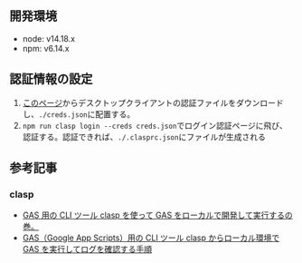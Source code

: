 ## 開発環境

- node: v14.18.x
- npm: v6.14.x

## 認証情報の設定

1. [このページ](https://console.cloud.google.com/apis/credentials?project=gas-virtual-currency)からデスクトップクライアントの認証ファイルをダウンロードし、`./creds.json`に配置する。
1. `npm run clasp login --creds creds.json`でログイン認証ページに飛び、認証する。認証できれば、`./.clasprc.json`にファイルが生成される

## 参考記事

### clasp

- [GAS 用の CLI ツール clasp を使って GAS をローカルで開発して実行するの巻。](https://qiita.com/jiroshin/items/dcc398285c652554e66a#%E3%82%B3%E3%83%BC%E3%83%89%E3%82%92%E8%A8%98%E8%BF%B0%E3%81%97%E3%81%A6push%E3%81%99%E3%82%8B)
- [GAS（Google App Scripts）用の CLI ツール clasp からローカル環境で GAS を実行してログを確認する手順](https://t-cr.jp/memo/3ad17a27aa48af71)
